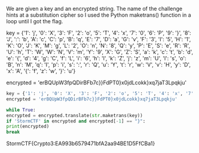 We are given a key and an encrypted string. The name of the challenge hints at a substitution cipher so I used the Python maketrans() function in a loop until I got the flag.

key = {'1': 'j', '0': 'X', '3': 'F', '2': 'o', '5': 'T', '4': 'x', '7': '0', '6': 'P', '9': '}', '8': 'J', ':': 'b', 'A': 'c', 'C': 'p', 'B': 'q', 'E': '7', 'D': 'a', 'G': 'v', 'F': '3', 'I': '5', 'H': '1', 'K': 'O', 'J': 'K', 'M': 'g', 'L': '2', 'O': 'n', 'N': '8', 'Q': 'y', 'P': 'E', 'S': 'e', 'R': 'R', 'U': 'h', 'T': 'W', 'W': 'N', 'V': 'm', 'Y': '9', 'X': 'G', 'Z': 'S', 'a': 'k', 'c': 't', 'b': 'd', 'e': '{', 'd': '4', 'g': 'C', 'f': 'L', 'i': '6', 'h': 'l', 'k': 'Z', 'j': 'z', 'm': 'U', 'l': 's', 'o': 'B', 'n': 'M', 'q': 'I', 'p': 'i', 's': ':', 'r': 'Q', 'u': 'Y', 't': 'r', 'w': 'V', 'v': 'H', 'y': 'D', 'x': 'A', '{': 'f', 'z': 'w', '}': 'u'}

encrypted = 'erBQUpW3fpQDirBFb7c}}FdPT0}x0jdLcokk}xq7jaT3Lpqkju'


```python
key = {'1': 'j', '0': 'X', '3': 'F', '2': 'o', '5': 'T', '4': 'x', '7': '0', '6': 'P', '9': '}', '8': 'J', ':': 'b', 'A': 'c', 'C': 'p', 'B': 'q', 'E': '7', 'D': 'a', 'G': 'v', 'F': '3', 'I': '5', 'H': '1', 'K': 'O', 'J': 'K', 'M': 'g', 'L': '2', 'O': 'n', 'N': '8', 'Q': 'y', 'P': 'E', 'S': 'e', 'R': 'R', 'U': 'h', 'T': 'W', 'W': 'N', 'V': 'm', 'Y': '9', 'X': 'G', 'Z': 'S', 'a': 'k', 'c': 't', 'b': 'd', 'e': '{', 'd': '4', 'g': 'C', 'f': 'L', 'i': '6', 'h': 'l', 'k': 'Z', 'j': 'z', 'm': 'U', 'l': 's', 'o': 'B', 'n': 'M', 'q': 'I', 'p': 'i', 's': ':', 'r': 'Q', 'u': 'Y', 't': 'r', 'w': 'V', 'v': 'H', 'y': 'D', 'x': 'A', '{': 'f', 'z': 'w', '}': 'u'}
encrypted = 'erBQUpW3fpQDirBFb7c}}FdPT0}x0jdLcokk}xq7jaT3Lpqkju'

while True:
encrypted = encrypted.translate(str.maketrans(key))
if 'StormCTF' in encrypted and encrypted[-1] == "}":
print(encrypted)
break
```

StormCTF{Crypto3:EA993b6579471bfA2aa94BE1D5FfCBa1}
